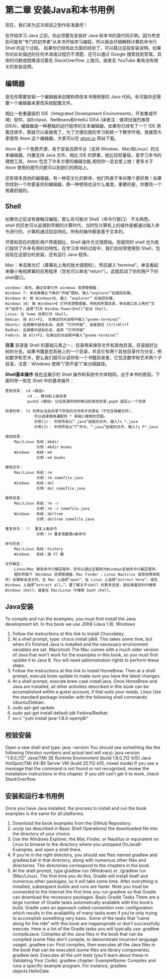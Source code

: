 # 第二章 安装Java和本书用例

现在，我们来为这次阅读之旅作些准备吧！

在开始学习 Java 之前，你必须要先安装好 Java 和本书的源代码示例。因为考虑到可能有“专门的初学者”从本书开始学习编程，所以我会仔细解释计算机命令行 Shell 的这个过程。 如果你已经有此方面的经验了，可以跳过这段安装说明。如果你对此处描述的任何术语或过程仍不清楚，还可以通过 Google 搜索找到答案。具体的问题或困难请试着在 StackOverflow 上提问。或者去 YouTube 看有没有相关的安装说明。


## 编辑器

首先你需要安装一个编辑器来创建和修改本书用例里的 Java 代码。有可能你还需要一个编辑器来更改系统配置文件。

相比一些重量级的 IDE（Integrated Development Environments，开发集成环境）软件，如Eclipse、NetBeans和IntelliJ IDEA (译者注：做项目强烈推荐IDEA)，编辑器是一种基础的运行程序的文本编辑器。如果你已经有了一个 IDE 用着还顺手，那就可以直接用了。为了方便后面的学习和统一下教学环境，我推荐大家使用 Atom 这个编辑器。大家可以在 [atom.io](http://atom.io) 网站下载。
 
 Atom 是一个免费开源、易于安装且跨平台（支持 Window、Mac和Linux）的文本编辑器。内置支持 Java 文件。相比 IDE 的厚重，她比较轻量级，是学习本书的理想工具。Atom 包含了许多方便的编辑功能,相信你一定会爱上她！更多关于 Atom 使用的细节问题可以到她们的网站上。

还有很多其他的编辑器。有一种亚文化的群体，他们热衷于争论哪个更好用！如果你找到一个你更喜欢的编辑器，换一种使用也没什么难度。重要的是，你要找一个用着舒服的。


## Shell

如果你之前没有接触过编程，那么有可能对 Shell（命令行窗口） 不太熟悉。shell 的历史可以追溯到早期的计算时代，当时在计算机上的操作是都通过输入命令进行的，计算机通过回显响应。所有的操作都是基于文本的。

尽管和现在的图形用户界面相比，Shell 操作方式很原始。但是同时 shell 也为我们提供了许多有用的功特性。在学习本书的过程中，我们会经常使用到 Shell，包括现在这部分的安装，还有运行 Java 程序。

Mac：单击聚光灯（屏幕右上角的放大镜图标），然后键入“terminal”。单击看起来像小电视屏幕的应用程序（您也可以单击“return”）。这就启动了你的用户下的 shell窗口。

    windows：首先，通过目录打开 windows 资源管理器：
    Windows 7: 单击屏幕左下角的“开始”图标，输入“explorer”后按回车键。
    Windows 8: 按 Windows+Q, 输入 “explorer” 后按回车键。
    Windows 10: 按 Windows+E 打开资源管理器，导航到所需目录，单击窗口左上角的“文件“选项卡，选择“打开 Window PowerShell”启动 Shell。
    Linux: 在 home 目录打开 Shell。
    Debian: 按 Alt+F2， 在弹出的对话框中输入“gnome-terminal”
    Ubuntu: 在屏幕中鼠标右击，选择 “打开终端”, 或者按住 Ctrl+Alt+T
    Redhat: 在屏幕中鼠标右击，选择 “打开终端”
    Fedora: 按 Alt+F2，在弹出的对话框中输入“gnome-terminal”

**目录**
目录是 Shell 的基础元素之一。目录用来保存文件和其他目录。目录就好比树的分支。如果书籍是您系统上的一个目录，并且它有两个其他目录作为分支，例如数学和艺术，那么我们就可以说你有一个书籍目录里，它包含数学和艺术两个子目录。注意：Windows 使用“\”而不是“/”来分隔路径。

**Shell基本操作**
我在这展示的 Shell 操作和系统中大体相同。出于本书的原因，下面列举一些在 Shell 中的基本操作：

```shell
更改目录： cd <路径> 
          cd .. 移动到上级目录 
          pushd <路径> 记住来源的同时移动到其他目录,popd 返回上一个目录

目录列举： ls 列举出当前目录下所有的文件和子目录名（不包含隐藏文件），
             可以选择使用通配符 * 来缩小搜索的范围。
             示例(1)： 列举所有以“.java”结尾的文件，输入ls *.java
             示例(2)： 列举所有以“F”开头，“.java”结尾的文件，输入ls F*.java

增加目录： 
    Mac/Linux 系统：mkdir  
              示例：mkdir books 
    Windows   系统：md 
              示例：md books

移除文件： 
    Mac/Linux 系统：rm
              示例：rm somefile.java
    Windows   系统：del 
              示例：del somefile.java

移除目录： 
    Mac/Linux 系统：rm -r
              示例：rm -r somefile.java
    Windows   系统：deltree 
              示例：deltree somefile.java

重复命令： !!  重复上条命令
              示例：!n 重复倒数第n条命令

命令历史：     
    Mac/Linux 系统：history
    Windows   系统：按 F7 键

文件解压：
    Linux/Mac 都有命令行解压程序，您可以通过互联网为Windows安装命令行解压程序。
    图形界面下（Windows 资源管理器、Mac Finder ，Linux Nautilus 或其他等效软件）右键单击该文件，在 Mac 上选择“open”，在 Linux 上选择“extract here”，或在 Windows 上选择“extract all…”。要了解关于shell 的更多信息，请在维基百科中搜索 Windows shell，或者在 Mac/Linux 中搜索 bash shell。

```


## Java安装

To compile and run the examples, you must first install the Java
development kit. In this book we use JDK8 (Java 1.8).
Windows
1. Follow the instructions at this link to Install Chocolatey.
2. At a shell prompt, type: choco install jdk8. This takes
some time, but when it’s finished Java is installed and the
necessary environment variables are set.
Macintosh
The Mac comes with a much older version of Java that won’t work for
the examples in this book, so you must first update it to Java 8. You
will need administration rights to perform these steps.
1. Follow the instructions at this link to Install HomeBrew. Then at a shell
prompt, execute brew update to make sure you have the
latest changes.
2. At a shell prompt, execute brew cask install java.
Once HomeBrew and Java are installed, all other activities described
in this book can be accomplished within a guest account, if that suits
your needs.
Linux
Use the standard package installer with the following shell commands:
Ubuntu/Debian:
1. sudo apt-get update
2. sudo apt-get install default-jdk
Fedora/Redhat:
1. su-c "yum install java-1.8.0-openjdk"



## 校验安装

Open a new shell and type:
java -version
You should see something like the following (Version numbers and
actual text will vary):
java version "1.8.0_112"
Java(TM) SE Runtime Environment (build 1.8.0_112-b15)
Java HotSpot(TM) 64-Bit Server VM (build 25.112-b15, mixed mode)
If you see a message that the command is not found or not recognized,
review the installation instructions in this chapter. If you still can’t get
it to work, check StackOverflow.


## 安装和运行本书用例

Once you have Java installed, the process to install and run the book
examples is the same for all platforms:
1. Download the book examples from the GitHub Repository.
2. unzip (as described in Basic Shell Operations) the downloaded file into the
directory of your choice.
3. Use the Windows Explorer, the Mac Finder, or Nautilus or
equivalent on Linux to browse to the directory where you
unzipped OnJava8-Examples, and open a shell there.
4. If you’re in the right directory, you should see files named
gradlew and gradlew.bat in that directory, along with
numerous other files and directories. The directories correspond
to the chapters in the book.
5. At the shell prompt, type gradlew run (Windows) or
./gradlew run (Mac/Linux).
The first time you do this, Gradle will install itself and numerous other
packages, so it will take some time. After everything is installed,
subsequent builds and runs are faster.
Note you must be connected to the Internet the first time you run
gradlew so that Gradle can download the necessary packages.
Basic Gradle Tasks
There are a large number of Gradle tasks automatically available with
this book’s build. Gradle uses an approach called convention over
configuration which results in the availability of many tasks even if
you’re only trying to accomplish something very basic. Some of the
tasks that “came along for the ride” with this book are inappropriate or
don’t successfully execute. Here is a list of the Gradle tasks you will
typically use:
gradlew compileJava: Compiles all the Java files in the
book that can be compiled (some files don’t compile, to
demonstrate incorrect language usage).
gradlew run: First compiles, then executes all the Java files in
the book that can be executed (some files are library
components).
gradlew test: Executes all the unit tests (you’ll learn about
these in Validating Your Code).
gradlew chapter: ExampleName: Compiles and runs a specific
example program. For instance, gradlew
objects:HelloDate.



<!-- 分页 -->
<div style="page-break-after: always;"></div>

